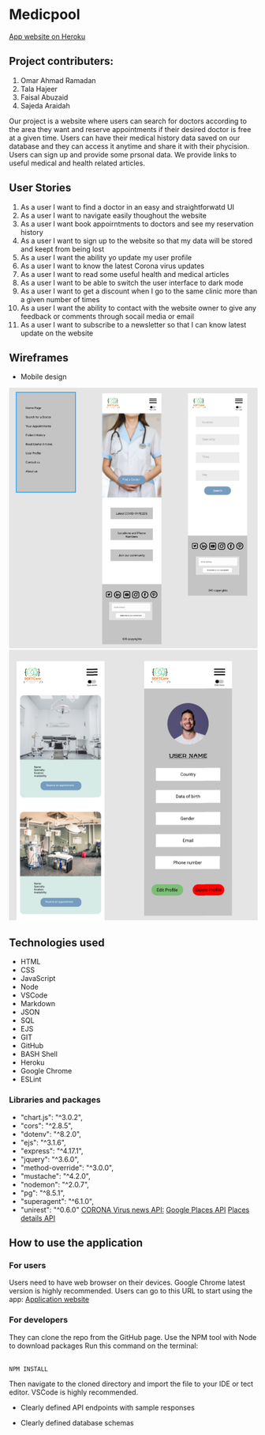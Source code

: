 # Medicpool

[App website on Heroku](https://medicpool.herokuapp.com/)

## Project contributers:

1. Omar Ahmad Ramadan
2. Tala Hajeer
3. Faisal Abuzaid
4. Sajeda Araidah

Our project is a website where users can search for doctors according to the area they want and reserve appointments if their desired doctor is free at a given time. Users can have their medical history data saved on our database and they can access it anytime and share it with their phycision. Users can sign up and provide some prsonal data. We provide links to useful medical and health related articles.

## User Stories

1. As a user I want to find a doctor in an easy and straightforwatd UI
2. As a user I want to navigate easily thoughout the website
3. As a user I want book appoirntments to doctors and see my reservation history
4. As a user I want to sign up to the website so that my data will be stored and keept from being lost
5. As a user I want the ability yo update my user profile
6. As a user I want to know the latest Corona virus updates
7. As a user I want to read some useful health and medical articles
8. As a user I want to be able to switch the user interface to dark mode
9. As a user I want to get a discount when I go to the same clinic more than a given number of times
10. As a user I want the ability to contact with the website owner to give any feedback or comments through socail media or email
11. As a user I want to subscribe to a newsletter so that I can know latest update on the website

## Wireframes

* Mobile design

![Home page, Navigation bar, and search form](assets/img/wireframes/Capture.PNG)
![User Info page and Search results](assets/img/wireframes/Capture2.PNG)

## Technologies used

* HTML
* CSS
* JavaScript
* Node
* VSCode
* Markdown
* JSON
* SQL
* EJS
* GIT
* GitHub
* BASH Shell
* Heroku
* Google Chrome
* ESLint

### Libraries and packages

* "chart.js": "^3.0.2",
* "cors": "^2.8.5",
* "dotenv": "^8.2.0",
* "ejs": "^3.1.6",
* "express": "^4.17.1",
* "jquery": "^3.6.0",
* "method-override": "^3.0.0",
* "mustache": "^4.2.0",
* "nodemon": "^2.0.7",
* "pg": "^8.5.1",
* "superagent": "^6.1.0",
* "unirest": "^0.6.0"
[CORONA Virus news API:](https://github.com/M-Media-Group/Covid-19-API)
[Google Places API](https://www.google.com/url?q=https%3A%2F%2Fdevelopers.google.com%2Fplaces%2Fweb-service%2Fsearch%3Fhl%3Den_US)
[Places details API](https://www.google.com/url?q=https%3A%2F%2Fdevelopers.google.com%2Fplaces%2Fweb-service%2Fdetails%3Fhl%3Den_US)

## How to use the application

### For users

Users need to have web browser on their devices. Google Chrome latest version is highly recommended.
Users can go to this URL to start using the app: [Application website](https://medicpool.herokuapp.com/)

### For developers

They can clone the repo from the GitHub page. Use the NPM tool with Node to download packages
Run this command on the terminal:

```npm

NPM INSTALL

```

Then navigate to the cloned directory and import the file to your IDE or tect editor. VSCode is highly recommended.

* Clearly defined API endpoints with sample responses

* Clearly defined database schemas
